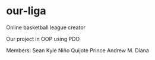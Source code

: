 # our-liga
Online basketball league creator

Our project in OOP using PDO

Members:
Sean Kyle Niño Quijote
Prince Andrew M. Diana
